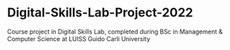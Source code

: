 # Digital-Skills-Lab-Project-2022
Course project in Digital Skills Lab, completed during BSc in Management &amp; Computer Science at LUISS Guido Carli University
